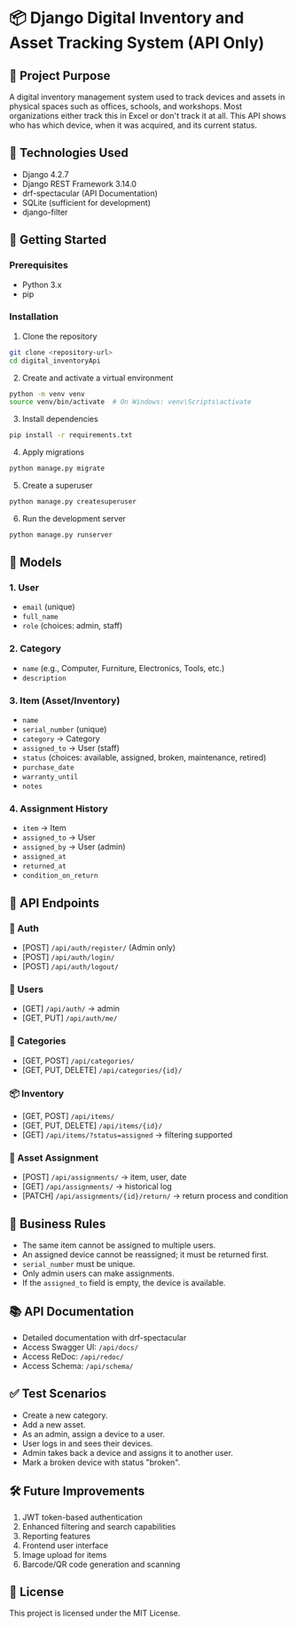 # 📦 Django Digital Inventory and Asset Tracking System (API Only)

## 🎯 Project Purpose
A digital inventory management system used to track devices and assets in physical spaces such as offices, schools, and workshops. Most organizations either track this in Excel or don't track it at all. This API shows who has which device, when it was acquired, and its current status.

## 🧱 Technologies Used
- Django 4.2.7
- Django REST Framework 3.14.0
- drf-spectacular (API Documentation)
- SQLite (sufficient for development)
- django-filter

## 🚀 Getting Started


### Prerequisites

- Python 3.x
- pip

### Installation
1. Clone the repository
```bash
git clone <repository-url>
cd digital_inventoryApi
```

2. Create and activate a virtual environment
```bash
python -m venv venv
source venv/bin/activate  # On Windows: venv\Scripts\activate
```

3. Install dependencies
```bash
pip install -r requirements.txt
```


4. Apply migrations
```bash
python manage.py migrate
```

5. Create a superuser
```bash
python manage.py createsuperuser
```

6. Run the development server
```bash
python manage.py runserver
```


## 🔑 Models

### 1. User
- `email` (unique)
- `full_name`
- `role` (choices: admin, staff)

### 2. Category
- `name` (e.g., Computer, Furniture, Electronics, Tools, etc.)
- `description`

### 3. Item (Asset/Inventory)
- `name`
- `serial_number` (unique)
- `category` → Category
- `assigned_to` → User (staff)
- `status` (choices: available, assigned, broken, maintenance, retired)
- `purchase_date`
- `warranty_until`
- `notes`

### 4. Assignment History
- `item` → Item
- `assigned_to` → User
- `assigned_by` → User (admin)
- `assigned_at`
- `returned_at`
- `condition_on_return`

## 🔌 API Endpoints

### 🔐 Auth
- [POST] `/api/auth/register/` (Admin only)
- [POST] `/api/auth/login/`
- [POST] `/api/auth/logout/`

### 👤 Users
- [GET] `/api/auth/` → admin
- [GET, PUT] `/api/auth/me/`

### 📁 Categories
- [GET, POST] `/api/categories/`
- [GET, PUT, DELETE] `/api/categories/{id}/`

### 📦 Inventory
- [GET, POST] `/api/items/`
- [GET, PUT, DELETE] `/api/items/{id}/`
- [GET] `/api/items/?status=assigned` → filtering supported

### 🔄 Asset Assignment
- [POST] `/api/assignments/` → item, user, date
- [GET] `/api/assignments/` → historical log
- [PATCH] `/api/assignments/{id}/return/` → return process and condition

## 🧠 Business Rules

- The same item cannot be assigned to multiple users.
- An assigned device cannot be reassigned; it must be returned first.
- `serial_number` must be unique.
- Only admin users can make assignments.
- If the `assigned_to` field is empty, the device is available.

## 📚 API Documentation
- Detailed documentation with drf-spectacular
- Access Swagger UI: `/api/docs/`
- Access ReDoc: `/api/redoc/`
- Access Schema: `/api/schema/`

## ✅ Test Scenarios
- Create a new category.
- Add a new asset.
- As an admin, assign a device to a user.
- User logs in and sees their devices.
- Admin takes back a device and assigns it to another user.
- Mark a broken device with status "broken".

## 🛠️ Future Improvements
1. JWT token-based authentication
2. Enhanced filtering and search capabilities
3. Reporting features
4. Frontend user interface
5. Image upload for items
6. Barcode/QR code generation and scanning

## 📄 License
This project is licensed under the MIT License. 
